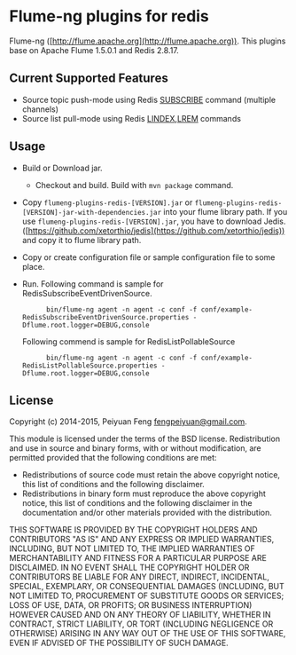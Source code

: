 # Flume-ng plugins for redis

Flume-ng ([http://flume.apache.org](http://flume.apache.org)). This plugins base on Apache Flume 1.5.0.1 and
Redis 2.8.17.

## Current Supported Features

* Source topic push-mode using Redis [SUBSCRIBE](http://redis.io/commands/subscribe) command (multiple channels)
* Source list pull-mode using Redis [LINDEX](http://redis.io/commands/lindex),[LREM](http://redis.io/commands/lrem) commands

## Usage

* Build or Download jar.
    * Checkout and build.
        Build with ```mvn package``` command.
* Copy ```flumeng-plugins-redis-[VERSION].jar``` or ```flumeng-plugins-redis-[VERSION]-jar-with-dependencies.jar``` into your flume
   library path. If you use ```flumeng-plugins-redis-[VERSION].jar```, you have to download Jedis. ([https://github.com/xetorthio/jedis](https://github.com/xetorthio/jedis)) and copy it to flume library path.
* Copy or create configuration file or sample configuration file to some place.
* Run.
	 Following command is sample for RedisSubscribeEventDrivenSource.

			bin/flume-ng agent -n agent -c conf -f conf/example-RedisSubscribeEventDrivenSource.properties -Dflume.root.logger=DEBUG,console
	
	 Following commend is sample for RedisListPollableSource
	
			bin/flume-ng agent -n agent -c conf -f conf/example-RedisListPollableSource.properties -Dflume.root.logger=DEBUG,console

## License

Copyright (c) 2014-2015, Peiyuan Feng <fengpeiyuan@gmail.com>.

This module is licensed under the terms of the BSD license.
Redistribution and use in source and binary forms, with or without
modification, are permitted provided that the following conditions
are met:

* Redistributions of source code must retain the above copyright notice, this list of conditions and the following disclaimer.
* Redistributions in binary form must reproduce the above copyright notice, this list of conditions and the following disclaimer in the documentation and/or other materials provided with the distribution.

THIS SOFTWARE IS PROVIDED BY THE COPYRIGHT HOLDERS AND CONTRIBUTORS
"AS IS" AND ANY EXPRESS OR IMPLIED WARRANTIES, INCLUDING, BUT NOT
LIMITED TO, THE IMPLIED WARRANTIES OF MERCHANTABILITY AND FITNESS FOR
A PARTICULAR PURPOSE ARE DISCLAIMED. IN NO EVENT SHALL THE COPYRIGHT
HOLDER OR CONTRIBUTORS BE LIABLE FOR ANY DIRECT, INDIRECT, INCIDENTAL,
SPECIAL, EXEMPLARY, OR CONSEQUENTIAL DAMAGES (INCLUDING, BUT NOT LIMITED
TO, PROCUREMENT OF SUBSTITUTE GOODS OR SERVICES; LOSS OF USE, DATA, OR
PROFITS; OR BUSINESS INTERRUPTION) HOWEVER CAUSED AND ON ANY THEORY OF
LIABILITY, WHETHER IN CONTRACT, STRICT LIABILITY, OR TORT (INCLUDING
NEGLIGENCE OR OTHERWISE) ARISING IN ANY WAY OUT OF THE USE OF THIS
SOFTWARE, EVEN IF ADVISED OF THE POSSIBILITY OF SUCH DAMAGE.
